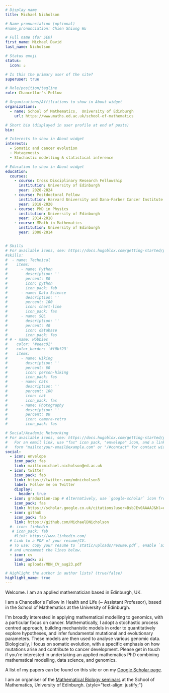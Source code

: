 ```yaml
---
# Display name
title: Michael Nicholson

# Name pronunciation (optional)
#name_pronunciation: Chien Shiung Wu

# Full name (for SEO)
first_name: Michael David
last_name: Nicholson

# Status emoji
status:
  icon: ☕️

# Is this the primary user of the site?
superuser: true

# Role/position/tagline
role: Chancellor's Fellow

# Organizations/Affiliations to show in About widget
organizations:
  - name: School of Mathematics,  University of Edinburgh
    url: https://www.maths.ed.ac.uk/school-of-mathematics

# Short bio (displayed in user profile at end of posts)
bio:

# Interests to show in About widget
interests:
  - Somatic and cancer evolution
  - Mutagenesis
  - Stochastic modelling & statistical inference

# Education to show in About widget
education:
  courses:
    - course: Cross Disciplinary Research Fellowship          
      institution: University of Edinburgh
      year: 2020-2024
    - course: Postdoctoral Fellow
      institution: Harvard University and Dana-Farber Cancer Institute
      year: 2018-2020
    - course: PhD in Physics
      institution: University of Edinburgh
      year: 2014-2018
    - course: MMath in Mathematics
      institution: University of Edinburgh
      year: 2008-2014


# Skills
# For available icons, see: https://docs.hugoblox.com/getting-started/page-builder/#icons
#skills:
#  - name: Technical
#    items:
#      - name: Python
#        description: ''
#        percent: 80
#        icon: python
#        icon_pack: fab
#      - name: Data Science
#        description: ''
#        percent: 100
#        icon: chart-line
#        icon_pack: fas
#      - name: SQL
#        description: ''
#        percent: 40
#        icon: database
#        icon_pack: fas
# # - name: Hobbies
#    color: '#eeac02'
#    color_border: '#f0bf23'
#    items:
#      - name: Hiking
#        description: ''
#        percent: 60
#        icon: person-hiking
#        icon_pack: fas
#      - name: Cats
#        description: ''
#        percent: 100
#        icon: cat
#        icon_pack: fas
#      - name: Photography
#        description: ''
#        percent: 80
#        icon: camera-retro
#        icon_pack: fas

# Social/Academic Networking
# For available icons, see: https://docs.hugoblox.com/getting-started/page-builder/#icons
#   For an email link, use "fas" icon pack, "envelope" icon, and a link in the
#   form "mailto:your-email@example.com" or "/#contact" for contact widget.
social:
  - icon: envelope
    icon_pack: fas
    link: mailto:michael.nicholson@ed.ac.uk
  - icon: twitter
    icon_pack: fab
    link: https://twitter.com/mdnicholson3
    label: Follow me on Twitter
    display:
      header: true
  - icon: graduation-cap # Alternatively, use `google-scholar` icon from `ai` icon pack
    icon_pack: fas
    link: https://scholar.google.co.uk/citations?user=BsbJEv0AAAAJ&hl=en
  - icon: github
    icon_pack: fab
    link: https://github.com/MichaelDNicholson
  #- icon: linkedin
   # icon_pack: fab
    #link: https://www.linkedin.com/
  # Link to a PDF of your resume/CV.
  # To use: copy your resume to `static/uploads/resume.pdf`, enable `ai` icons in `params.yaml`,
  # and uncomment the lines below.
  - icon: cv
    icon_pack: ai
    link: uploads/MDN_CV_aug23.pdf

# Highlight the author in author lists? (true/false)
highlight_name: true
---
```

Welcome. I am an applied mathematician based in Edinburgh, UK.

I am a Chancellor's Fellow in Health and Life (~ Assistant Professor), based in the School of Mathematics at the University of Edinburgh. 

I'm broadly interested in applying mathematical modelling to genomics, with a particular focus on cancer.  Mathematically, I adopt a stochastic process centred approach, building mechanistic models in order to quantitatively explore hypotheses, and infer fundamental mutational and evolutionary parameters. These models are then used to analyse various genomic data. Biologically, I focus on somatic evolution, with a specific emphasis on how mutations arise and contribute to cancer development. Please get in touch if you're interested in undertaking an applied mathematics PhD combining mathematical modelling, data science, and genomics.

A list of my papers can be found on this site or on my [Google Scholar page](https://scholar.google.co.uk/citations?hl=en&user=BsbJEv0AAAAJ&view_op=list_works&sortby=pubdate). 

I am an organiser of the [Mathematical Biology seminars](https://www.maths.ed.ac.uk/school-of-mathematics/events/math-biology/mathbiol) at the School of Mathematics, University of Edinburgh.
{style="text-align: justify;"}
